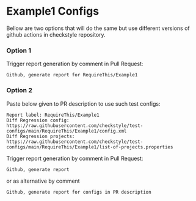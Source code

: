 # Example1 Configs

Bellow are two options that will do the same but use different versions
of github actions in checkstyle repository.


### Option 1
Trigger report generation by comment in Pull Request:
```
Github, generate report for RequireThis/Example1
```

### Option 2

Paste below given to PR description to use such test configs:
```
Report label: RequireThis/Example1
Diff Regression config: https://raw.githubusercontent.com/checkstyle/test-configs/main/RequireThis/Example1/config.xml
Diff Regression projects: https://raw.githubusercontent.com/checkstyle/test-configs/main/RequireThis/Example1/list-of-projects.properties
```

Trigger report generation by comment in Pull Request:
```
Github, generate report
```
or as alternative by comment
```
Github, generate report for configs in PR description
```
